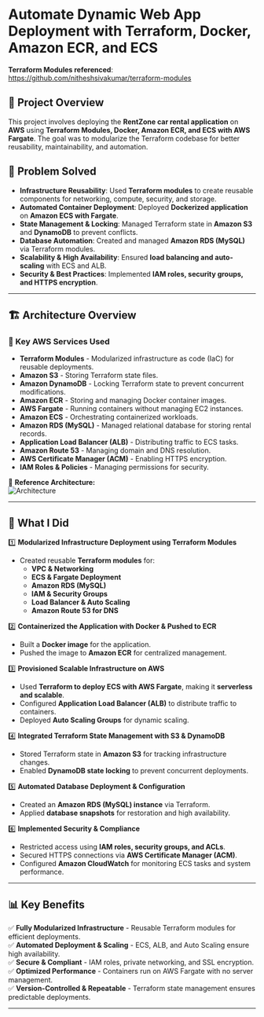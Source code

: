 # Automate Dynamic Web App Deployment with Terraform, Docker, Amazon ECR, and ECS

**Terraform Modules referenced**: https://github.com/nitheshsivakumar/terraform-modules

## 📌 Project Overview

This project involves deploying the **RentZone car rental application** on **AWS** using **Terraform Modules, Docker, Amazon ECR, and ECS with AWS Fargate**. The goal was to modularize the Terraform codebase for better reusability, maintainability, and automation.

## 🎯 Problem Solved

- **Infrastructure Reusability**: Used **Terraform modules** to create reusable components for networking, compute, security, and storage.
- **Automated Container Deployment**: Deployed **Dockerized application** on **Amazon ECS with Fargate**.
- **State Management & Locking**: Managed Terraform state in **Amazon S3** and **DynamoDB** to prevent conflicts.
- **Database Automation**: Created and managed **Amazon RDS (MySQL)** via Terraform modules.
- **Scalability & High Availability**: Ensured **load balancing and auto-scaling** with ECS and ALB.
- **Security & Best Practices**: Implemented **IAM roles, security groups, and HTTPS encryption**.

---

## 🏗️ Architecture Overview

### 🔹 Key AWS Services Used
- **Terraform Modules** - Modularized infrastructure as code (IaC) for reusable deployments.
- **Amazon S3** - Storing Terraform state files.
- **Amazon DynamoDB** - Locking Terraform state to prevent concurrent modifications.
- **Amazon ECR** - Storing and managing Docker container images.
- **AWS Fargate** - Running containers without managing EC2 instances.
- **Amazon ECS** - Orchestrating containerized workloads.
- **Amazon RDS (MySQL)** - Managed relational database for storing rental records.
- **Application Load Balancer (ALB)** - Distributing traffic to ECS tasks.
- **Amazon Route 53** - Managing domain and DNS resolution.
- **AWS Certificate Manager (ACM)** - Enabling HTTPS encryption.
- **IAM Roles & Policies** - Managing permissions for security.

📌 **Reference Architecture:**  
![Architecture](RentZone-Terraform-Modules.jpg)

---

## 🚀 What I Did

1️⃣ **Modularized Infrastructure Deployment using Terraform Modules**  
- Created reusable **Terraform modules** for:
  - **VPC & Networking**
  - **ECS & Fargate Deployment**
  - **Amazon RDS (MySQL)**
  - **IAM & Security Groups**
  - **Load Balancer & Auto Scaling**
  - **Amazon Route 53 for DNS**  

2️⃣ **Containerized the Application with Docker & Pushed to ECR**  
- Built a **Docker image** for the application.  
- Pushed the image to **Amazon ECR** for centralized management.  

3️⃣ **Provisioned Scalable Infrastructure on AWS**  
- Used **Terraform to deploy ECS with AWS Fargate**, making it **serverless and scalable**.  
- Configured **Application Load Balancer (ALB)** to distribute traffic to containers.  
- Deployed **Auto Scaling Groups** for dynamic scaling.  

4️⃣ **Integrated Terraform State Management with S3 & DynamoDB**  
- Stored Terraform state in **Amazon S3** for tracking infrastructure changes.  
- Enabled **DynamoDB state locking** to prevent concurrent deployments.  

5️⃣ **Automated Database Deployment & Configuration**  
- Created an **Amazon RDS (MySQL) instance** via Terraform.  
- Applied **database snapshots** for restoration and high availability.  

6️⃣ **Implemented Security & Compliance**  
- Restricted access using **IAM roles, security groups, and ACLs**.  
- Secured HTTPS connections via **AWS Certificate Manager (ACM)**.  
- Configured **Amazon CloudWatch** for monitoring ECS tasks and system performance.  

---

## 📊 Key Benefits

✅ **Fully Modularized Infrastructure** - Reusable Terraform modules for efficient deployments.  
✅ **Automated Deployment & Scaling** - ECS, ALB, and Auto Scaling ensure high availability.  
✅ **Secure & Compliant** - IAM roles, private networking, and SSL encryption.  
✅ **Optimized Performance** - Containers run on AWS Fargate with no server management.  
✅ **Version-Controlled & Repeatable** - Terraform state management ensures predictable deployments.  

---
